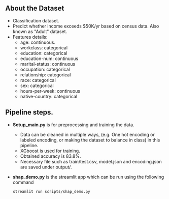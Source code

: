 ## About the Dataset
- Classification dataset.
- Predict whether income exceeds $50K/yr based on census data. Also known as "Adult" dataset.
- Features details:
  - age: continuous.
  - workclass: categorical
  - education: categorical
  - education-num: continuous
  - marital-status: continuous
  - occupation: categorical
  - relationship: categorical
  - race: categorical
  - sex: categorical
  - hours-per-week: continuous
  - native-country: categorical

## Pipeline steps.
- **Setup_main.py** is for preprocessing and training the data.
  - Data can be cleaned in multiple ways, (e.g. One hot encoding or labeled encoding, or making the dataset to balance in class) in this pipeline.
  - XGboost is used for training.
  - Obtained accuracy is 83.8%.
  - Necessary file such as train/test.csv, model.json and encoding.json are saved under output/.
- **shap_demo.py** is the streamlit app which can be run using the following command

     `streamlit run scripts/shap_demo.py`